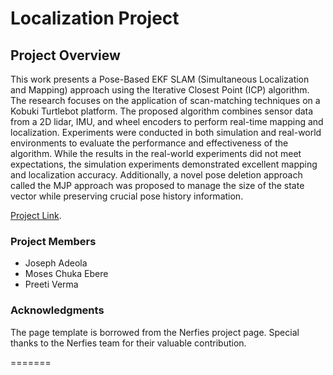 # Localization Project

## Project Overview

This work presents a Pose-Based EKF SLAM (Simultaneous Localization and Mapping) approach using the Iterative
Closest Point (ICP) algorithm. The research focuses on the application of scan-matching techniques on a Kobuki Turtlebot platform.
The proposed algorithm combines sensor data from a 2D lidar, IMU, and wheel encoders to perform real-time mapping and localization.
Experiments were conducted in both simulation and real-world environments to evaluate the performance and effectiveness of the
algorithm. While the results in the real-world experiments did not meet expectations, the simulation experiments demonstrated excellent
mapping and localization accuracy. Additionally, a novel pose deletion approach called the MJP approach was proposed to manage the
size of the state vector while preserving crucial pose history information.

[Project Link](https://preeti-verma8600.github.io/localization.github.io).

### Project Members

- Joseph Adeola
- Moses Chuka Ebere
- Preeti Verma

### Acknowledgments

The page template is borrowed from the Nerfies project page. Special thanks to the Nerfies team for their valuable contribution.

=======

